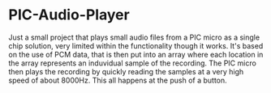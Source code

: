 # PIC-Audio-Player
Just a small project that plays small audio files from a PIC micro as a single chip solution, very limited within the functionality though it works. It's based on the use of PCM data, that is then put into an array where each location in the array represents an induvidual sample of the recording. The PIC micro then plays the recording by quickly reading the samples at a very high speed of about 8000Hz. This all happens at the push of a button.
